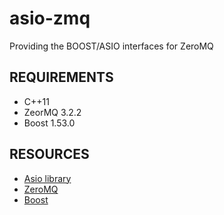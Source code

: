asio-zmq
========

Providing the BOOST/ASIO interfaces for ZeroMQ

REQUIREMENTS
----
* C++11
* ZeorMQ 3.2.2
* Boost 1.53.0


RESOURCES
---
* [Asio library](http://think-async.com/Asio)
* [ZeroMQ](http://zero.mq)
* [Boost](http://boost.org)
